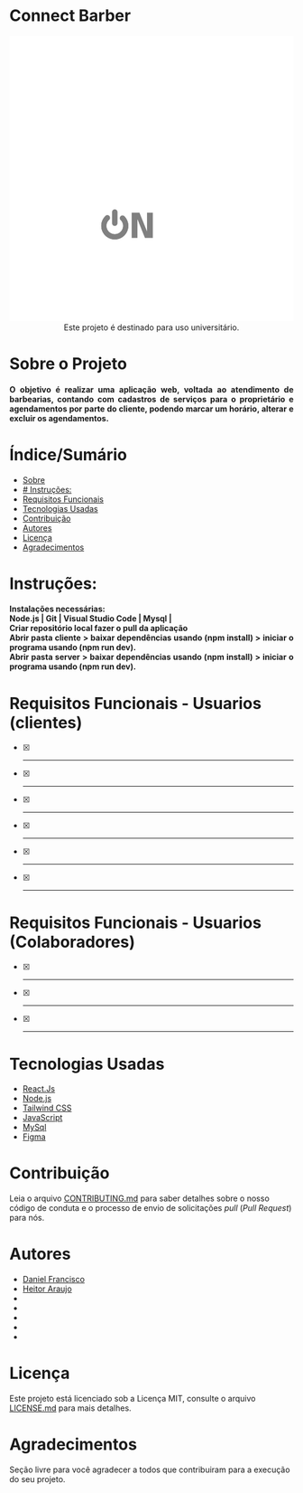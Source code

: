 # Connect Barber
<p align="center" > 
<img src="https://github.com/DanielCostaGH/Connect_Barber/blob/master/client/src/assets/images/logo_branca.svg"
</p >
	<br/>
	Este projeto é destinado para uso universitário.
	
# Sobre o Projeto

<h4 align="justify">
	O objetivo é realizar uma aplicação web, voltada ao atendimento de barbearias, contando com cadastros de serviços para o proprietário e agendamentos por parte do cliente, podendo marcar um horário, alterar e excluir os agendamentos.
</h4>


# Índice/Sumário

* [Sobre](#sobre-o-projeto)
* [# Instruções:](#instruções)
* [Requisitos Funcionais](#requisitos-funcionais)
* [Tecnologias Usadas](#tecnologias-usadas)
* [Contribuição](#contribuição)
* [Autores](#autores)
* [Licença](#licença)
* [Agradecimentos](#agradecimentos)


# Instruções: 
<h4 align="justify">
	Instalações necessárias: <br/>
	Node.js | Git | Visual Studio Code | Mysql |  <br/>
	Criar repositório local fazer o pull da aplicação <br/>
	Abrir pasta cliente > baixar dependências usando (npm install) > iniciar o programa usando (npm run dev). <br/>
	Abrir pasta server > baixar dependências usando (npm install) > iniciar o programa usando (npm run dev). <br/>
</h4>


# Requisitos Funcionais - Usuarios (clientes)

- [x] ** **
- [x] ** **
- [x] ** **
- [x] ** **
- [x] ** **
- [x] ** **

# Requisitos Funcionais - Usuarios (Colaboradores)

- [x] ** **
- [x] ** **
- [x] ** **

# Tecnologias Usadas

- [React.Js](https://react.dev/)
- [Node.js](https://nodejs.org/en/)
- [Tailwind CSS](https://tailwindcss.com/)
- [JavaScript](https://www.javascript.com/)
- [MySql](https://www.mysql.com/)
- [Figma](https://www.figma.com)





# Contribuição

Leia o arquivo [CONTRIBUTING.md](CONTRIBUTING.md) para saber detalhes sobre o nosso código de conduta e o processo de envio de solicitações *pull* (*Pull Request*) para nós.

# Autores

- [Daniel Francisco](https://github.com/DanielCostaGH)
- [Heitor Araujo](https://github.com/heitor-araujo)
- []()
- []()
- []()
- []()
- []()



# Licença

Este projeto está licenciado sob a Licença MIT,  consulte o arquivo [LICENSE.md](LICENSE.md) para mais detalhes.

# Agradecimentos

Seção livre para você agradecer a todos que contribuiram para a execução do seu projeto.
